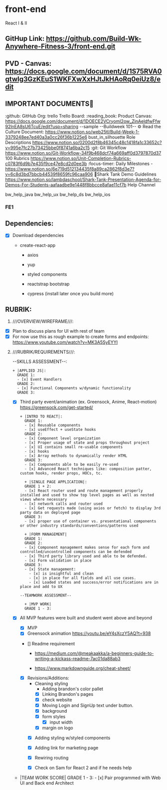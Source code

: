 # front-end

React I &amp; II

## GitHup Link: https://github.com/Build-Wk-Anywhere-Fitness-3/front-end.git

## PVD - Canvas: https://docs.google.com/document/d/1S75RVA0gtwIg3GzKEuS1WKFXwXxHJtJkHAoRq0eiUz8/edit

## IMPORTANT DOCUMENTS:pushpin:

:github: GitHub Org:
trello Trello Board:
:reading_book: Product Canvas: https://docs.google.com/document/d/1DOECE2VCryomI2ow_ZinAeldfwFfw92lnEA8sU6TcuE/edit?usp=sharing --sample
--Buildweek 101--
:gear: Read the Culture Document:
https://www.notion.so/web25tl/Build-Week-1-3379248ee7ed40a3a0cc26f36b1225e6
bust_in_silhouette Role Descriptions
https://www.notion.so/0200d2f8b46345c48c1418fa1c33652c?v=995e7fc27b73425bbe0f8741a6ba2c15
:git: Git Workflow
https://www.notion.so/Git-Workflow-34f9b468dcf74a669aff0d3797870d37
100 Rubrics
https://www.notion.so/Unit-Completion-Rubrics-c0783f6d9b7e435f9ce47e8cd2d0ee3b
:focus-timer: Daily Milestones -
https://www.notion.so/6e719d512134435f8a89ca2862f8d3e7?v=6c8d3bd7bbcb44539f8659fc96caa906
:shark:Shark Tank Demo Guidelines
https://www.notion.so/lambdaschool/Shark-Tank-Presentation-Agenda-for-Demos-For-Students-aafaadbe9e1448f8bbcce8afae11cf7b
Help Channel

bw_help_java
bw_help_ux
bw_help_ds
bw_help_ios

### FE1

## Dependencies:

- [x] Download dependencies

  - create-react-app

    - axios
    - yup
    - styled components
    - reactstrap bootstrap

    - cypress (install later once you build more)

## RUBRIK:

1. ///OVERVIEW/WIREFRAME///:

- [x] Plan to discuss plans for UI with rest of team
- [x] For now use this as rough example to create forms and endpoints: https://www.youtube.com/watch?v=MK3A5SyEYYI

2.  ///RUBRIK/REQUIREMENTS///:

    --SKILLS ASSESSMENT--:

        + |APPLIED JS|:
          GRADE 1:
          - [x] Event Handlers
          GRADE 2:
          - [x] Functional Components w/dynamic functionality
          GRADE 3:

    - [x] Third party event/animation (ex. Greensock, Anime, React-motion)
          https://greensock.com/get-started/

          + |INTRO TO REACT|:
            GRADE 1:
            - [x] Reusable components
            - [x] useEffect + useState hooks
            GRADE 2:
            - [x] Component level organization
            - [x] Proper usage of state and props throughout project
            - [x] UI contains small re-usable components
            - [x] hooks
            - [x] Array methods to dynamically render HTML
            GRADE 3:
            - [x] Components able to be easily re-used
            - [x] Advanced React techniques like: composition patter, custom hooks, render props, HOCs, tc.

            + |SINGLE PAGE APPLICATION|:
            GRADE 1 + 2:
            - [x] React router used and route management properly installed and used to show top level pages as well as nested views where necessary
            - [x] network calls and router used
            - [x] Get requests made (using axios or fetch) to display 3rd party data on deployed page
            GRADE 3:
            - [x] proper use of container vs. presentational components or other industry standards/conventions/patterns used

            + |FORM MANAGEMENT|
            GRADE 1:
            GRADE 2:
            - [x] Component management makes sense for each form and controlled/uncontrolled components can be defended
            - [x] Third party library used and able to be defended.
            - [x] Form validation in place
            GRADE 3:
            - [x] State management:
              - [x] is insightful and clean
              - [x] in place for all fields and all use cases.
              - [x] Loaded states and success/error notifications are in place and add to UX

          --TEAMWORK ASSESSMENT--

            + |MVP WORK|
            GRADE 1 - 3:

    - [x] All MVP features were built and student went above and beyond

      - [x] MVP
      - [x] Greensock animation
            https://youtu.be/eY4sXczY5AQ?t=938
      - [] Readme requirement

        - https://medium.com/@meakaakka/a-beginners-guide-to-writing-a-kickass-readme-7ac01da88ab3

        - https://www.markdownguide.org/cheat-sheet/

      - [x] Revisions/Additions:
        - Cleaning styling
          - Adding brandon's color pallet
          - [x] Linking Brandon's pages
          - [x] check website
          - [x] Moving Login and SignUp text under button.
          - [x] background
          - [x] form styles
            - [x] input width
          - [x] margin on logo
        - [x] Adding styling w/styled components
        - [x] Adding link for marketing page
        - [x] Rewiring routing
        - [x] Check on Sam for React 2 and if he needs help



    * |TEAM WORK SCORE|
      GRADE 1 - 3: - [x] Pair programmed with Web UI and Back end Architect

